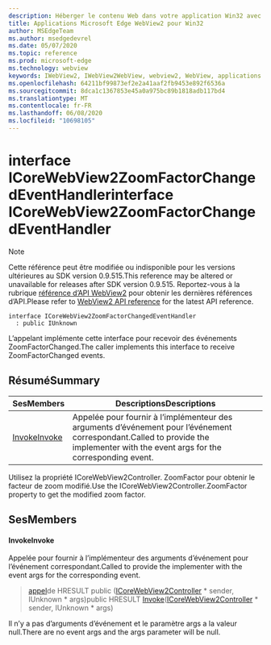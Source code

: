 ```yaml
---
description: Héberger le contenu Web dans votre application Win32 avec le contrôle Microsoft Edge WebView2
title: Applications Microsoft Edge WebView2 pour Win32
author: MSEdgeTeam
ms.author: msedgedevrel
ms.date: 05/07/2020
ms.topic: reference
ms.prod: microsoft-edge
ms.technology: webview
keywords: IWebView2, IWebView2WebView, webview2, WebView, applications Win32, Win32, Edge, ICoreWebView2, ICoreWebView2Controller, contrôle de navigateur, html Edge
ms.openlocfilehash: 64211bf99873ef2e2a41aaf2fb9453e892f6536a
ms.sourcegitcommit: 8dca1c1367853e45a0a975bc89b1818adb117bd4
ms.translationtype: MT
ms.contentlocale: fr-FR
ms.lasthandoff: 06/08/2020
ms.locfileid: "10698105"
---
```

# <span data-ttu-id="5313a-104">interface ICoreWebView2ZoomFactorChangedEventHandler</span><span class="sxs-lookup"><span data-stu-id="5313a-104">interface ICoreWebView2ZoomFactorChangedEventHandler</span></span> 

> [!NOTE]
> <span data-ttu-id="5313a-105">Cette référence peut être modifiée ou indisponible pour les versions ultérieures au SDK version 0.9.515.</span><span class="sxs-lookup"><span data-stu-id="5313a-105">This reference may be altered or unavailable for releases after SDK version 0.9.515.</span></span> <span data-ttu-id="5313a-106">Reportez-vous à la rubrique [référence d’API WebView2](../../../webview2-api-reference.md) pour obtenir les dernières références d’API.</span><span class="sxs-lookup"><span data-stu-id="5313a-106">Please refer to [WebView2 API reference](../../../webview2-api-reference.md) for the latest API reference.</span></span>

```
interface ICoreWebView2ZoomFactorChangedEventHandler
  : public IUnknown
```

<span data-ttu-id="5313a-107">L’appelant implémente cette interface pour recevoir des événements ZoomFactorChanged.</span><span class="sxs-lookup"><span data-stu-id="5313a-107">The caller implements this interface to receive ZoomFactorChanged events.</span></span>

## <span data-ttu-id="5313a-108">Résumé</span><span class="sxs-lookup"><span data-stu-id="5313a-108">Summary</span></span>

 <span data-ttu-id="5313a-109">Ses</span><span class="sxs-lookup"><span data-stu-id="5313a-109">Members</span></span>                        | <span data-ttu-id="5313a-110">Descriptions</span><span class="sxs-lookup"><span data-stu-id="5313a-110">Descriptions</span></span>
--------------------------------|---------------------------------------------
[<span data-ttu-id="5313a-111">Invoke</span><span class="sxs-lookup"><span data-stu-id="5313a-111">Invoke</span></span>](#invoke) | <span data-ttu-id="5313a-112">Appelée pour fournir à l’implémenteur des arguments d’événement pour l’événement correspondant.</span><span class="sxs-lookup"><span data-stu-id="5313a-112">Called to provide the implementer with the event args for the corresponding event.</span></span>

<span data-ttu-id="5313a-113">Utilisez la propriété ICoreWebView2Controller. ZoomFactor pour obtenir le facteur de zoom modifié.</span><span class="sxs-lookup"><span data-stu-id="5313a-113">Use the ICoreWebView2Controller.ZoomFactor property to get the modified zoom factor.</span></span>

## <span data-ttu-id="5313a-114">Ses</span><span class="sxs-lookup"><span data-stu-id="5313a-114">Members</span></span>

#### <span data-ttu-id="5313a-115">Invoke</span><span class="sxs-lookup"><span data-stu-id="5313a-115">Invoke</span></span> 

<span data-ttu-id="5313a-116">Appelée pour fournir à l’implémenteur des arguments d’événement pour l’événement correspondant.</span><span class="sxs-lookup"><span data-stu-id="5313a-116">Called to provide the implementer with the event args for the corresponding event.</span></span>

> <span data-ttu-id="5313a-117">[appel](#invoke)de HRESULT public ([ICoreWebView2Controller](icorewebview2controller.md) \* sender, IUnknown \* args)</span><span class="sxs-lookup"><span data-stu-id="5313a-117">public HRESULT [Invoke](#invoke)([ICoreWebView2Controller](icorewebview2controller.md) \* sender, IUnknown \* args)</span></span>

<span data-ttu-id="5313a-118">Il n’y a pas d’arguments d’événement et le paramètre args a la valeur null.</span><span class="sxs-lookup"><span data-stu-id="5313a-118">There are no event args and the args parameter will be null.</span></span>


